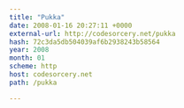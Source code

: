 ```yaml
---
title: "Pukka"
date: 2008-01-16 20:27:11 +0000
external-url: http://codesorcery.net/pukka
hash: 72c3da5db504039af6b2938243b58564
year: 2008
month: 01
scheme: http
host: codesorcery.net
path: /pukka

---
```



